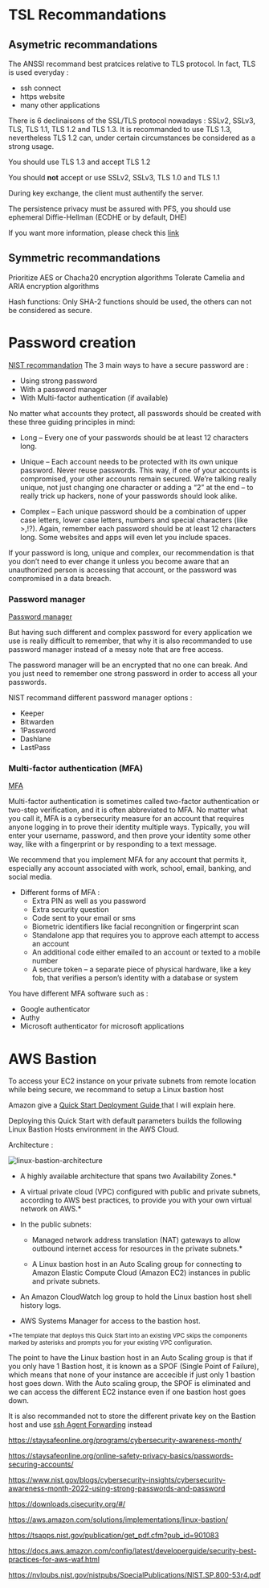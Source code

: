 
# TSL Recommandations

## Asymetric recommandations 
The ANSSI recommand best pratcices relative to TLS protocol. 
In fact, TLS is used everyday :
- ssh connect 
- https website
- many other applications
  
There is 6 declinaisons of the SSL/TLS protocol nowadays : SSLv2, SSLv3, TLS, TLS 1.1, TLS 1.2 and TLS 1.3. 
It is recommanded to use TLS 1.3, nevertheless TLS 1.2 can, under certain circumstances be considered as a strong usage. 

You should use TLS 1.3 and accept TLS 1.2

You should **not** accept or use SSLv2, SSLv3, TLS 1.0 and TLS 1.1 

During key exchange, the client must authentify the server. 

The persistence privacy must be assured with PFS, you should use ephemeral Diffie-Hellman (ECDHE or by default, DHE)

If you want more information, please check this [link](https://www.ssi.gouv.fr/uploads/2020/03/anssi-guide-recommandations_de_securite_relatives_a_tls-v1.2.pdf
)



## Symmetric recommandations 

Prioritize AES or Chacha20 encryption algorithms 
Tolerate Camelia and ARIA encryption algorithms 

Hash functions: Only SHA-2 functions should be used, the others can not be considered as secure. 



# Password creation 
[NIST recommandation](https://staysafeonline.org/online-safety-privacy-basics/passwords-securing-accounts/)
The 3 main ways to have a secure password are : 
* Using strong password
* With a password manager 
* With Multi-factor authentication (if available)
  
No matter what accounts they protect, all passwords should be created with these three guiding principles in mind: 
- Long – Every one of your passwords should be at least 12 characters long.

- Unique – Each account needs to be protected with its own unique password. Never reuse passwords. This way, if one of your accounts is compromised, your other accounts remain secured. We’re talking really unique, not just changing one character or adding a “2” at the end – to really trick up hackers, none of your passwords should look alike.
- Complex – Each unique password should be a combination of upper case letters, lower case letters, numbers and special characters (like >,!?). Again, remember each password should be at least 12 characters long. Some websites and apps will even let you include spaces.   

If your password is long, unique and complex, our recommendation is that you don’t need to ever change it unless you become aware that an unauthorized person is accessing that account, or the password was compromised in a data breach.

### Password manager 
[Password manager](https://staysafeonline.org/online-safety-privacy-basics/password-managers/)

But having such different and complex password for every application we use is really difficult to remember, that why it is also recommanded to use password manager instead of a messy note that are free access.

The password manager will be an encrypted that no one can break. And you just need to remember one strong password in order to access all your passwords. 

NIST recommand different password manager options : 
- Keeper
- Bitwarden 
- 1Password 
- Dashlane
- LastPass

### Multi-factor authentication (MFA) 
[MFA](https://staysafeonline.org/online-safety-privacy-basics/multi-factor-authentication/)

Multi-factor authentication is sometimes called two-factor authentication or two-step verification, and it is often abbreviated to MFA. No matter what you call it, MFA is a cybersecurity measure for an account that requires anyone logging in to prove their identity multiple ways. Typically, you will enter your username, password, and then prove your identity some other way, like with a fingerprint or by responding to a text message. 

We recommend that you implement MFA for any account that permits it, especially any account associated with work, school, email, banking, and social media. 

- Different forms of MFA : 
    - Extra PIN as well as you password
    - Extra security question
    - Code sent to your email or sms
    - Biometric identifiers like facial recongnition or fingerprint scan 
    - Standalone app that requires you to approve each attempt to access an account
    - An additional code either emailed to an account or texted to a mobile number 
    - A secure token – a separate piece of physical hardware, like a key fob, that verifies a person’s identity with a database or system

You have different MFA software such as : 
- Google authenticator
- Authy 
- Microsoft authenticator for microsoft applications


# AWS Bastion 

To access your EC2 instance on your private subnets from remote location while being secure, we recommand to setup a Linux bastion host 

Amazon give a [Quick Start Deployment Guide
](https://aws-quickstart.github.io/quickstart-linux-bastion/) that I will explain here.

Deploying this Quick Start with default parameters builds the following Linux Bastion Hosts environment in the AWS Cloud.

Architecture :

![linux-bastion-architecture](https://user-images.githubusercontent.com/71137818/199471061-56b15d26-2734-438c-a8ad-7f3b1a51f635.png)

- A highly available architecture that spans two Availability Zones.*
- A virtual private cloud (VPC) configured with public and private subnets, according to AWS best practices, to provide you with your own virtual network on AWS.*
- In the public subnets:

    - Managed network address translation (NAT) gateways to allow outbound internet access for resources in the private subnets.*

  - A Linux bastion host in an Auto Scaling group for connecting to Amazon Elastic Compute Cloud (Amazon EC2) instances in public and private subnets.

- An Amazon CloudWatch log group to hold the Linux bastion host shell history logs.

- AWS Systems Manager for access to the bastion host.

<sub> \*The template that deploys this Quick Start into an existing VPC skips the components marked by asterisks and prompts you for your existing VPC configuration. <sub>

The point to have the Linux bastion host in an Auto Scaling group is that if you only have 1 Bastion host, it is known as a SPOF (Single Point of Failure), which means that none of your instance are accecible if just only 1 bastion host goes down. With the Auto scaling group, the SPOF is eliminated and we can access the different EC2 instance even if one bastion host goes down. 

It is also recommanded not to store the different private key on the Bastion host and use [ssh Agent Forwarding](https://www.ssh.com/academy/ssh/agent#ssh-agent-forwarding) instead



https://staysafeonline.org/programs/cybersecurity-awareness-month/

https://staysafeonline.org/online-safety-privacy-basics/passwords-securing-accounts/

https://www.nist.gov/blogs/cybersecurity-insights/cybersecurity-awareness-month-2022-using-strong-passwords-and-password

https://downloads.cisecurity.org/#/

https://aws.amazon.com/solutions/implementations/linux-bastion/

https://tsapps.nist.gov/publication/get_pdf.cfm?pub_id=901083

https://docs.aws.amazon.com/config/latest/developerguide/security-best-practices-for-aws-waf.html

https://nvlpubs.nist.gov/nistpubs/SpecialPublications/NIST.SP.800-53r4.pdf
